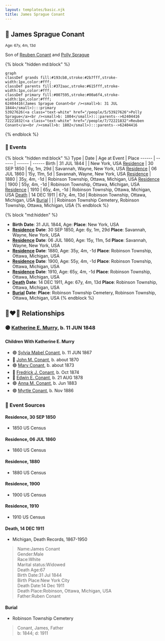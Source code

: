 ```yaml
---
layout: templates/basic.njk
title: James Sprague Conant
---
```

## 🔵 James Sprague Conant
<small>Age: 67y, 4m, 13d</small>

Son of [Reuben Conant](/people/7/72221832) and [Polly Sprague](/people/5/53927626)

{% block "hidden md:block" %}
```mermaid
graph
classDef grands fill:#193cb8,stroke:#2b7fff,stroke-width:1px,color:#fff;
classDef parents fill:#372aac,stroke:#615fff,stroke-width:1px,color:#fff;
classDef primary fill:#007595,stroke:#00a6f4,stroke-width:1px,color:#fff;
62404416(James Sprague Conant<br /><small>b: 31 JUL 1844</small>):::primary
53927626(<a class="text-white" href="/people/5/53927626">Polly Sprague</a><br /><small>b: 1804</small>):::parents-->62404416
72221832(<a class="text-white" href="/people/7/72221832">Reuben Conant</a><br /><small>b: 1802</small>):::parents-->62404416
```
{% endblock %}

### 📆 Events

{% block "hidden md:block" %}
Type | Date | Age at Event | Place
------ | ------ | ------ | ------
Birth | 31 JUL 1844 |  | New York, USA
[Residence](#event-event-0) | 30 SEP 1850 | 6y, 1m, 29d | Savannah, Wayne, New York, USA
[Residence](#event-event-1) | 06 JUL 1860 | 15y, 11m, 5d | Savannah, Wayne, New York, USA
[Residence](#event-event-2) | 1880 | 35y, 4m, -1d | Robinson Township, Ottawa, Michigan, USA
[Residence](#event-event-3) | 1900 | 55y, 4m, -1d | Robinson Township, Ottawa, Michigan, USA
[Residence](#event-event-4) | 1910 | 65y, 4m, -1d | Robinson Township, Ottawa, Michigan, USA
[Death](#event-event-8) | 14 DEC 1911 | 67y, 4m, 13d | Robinson Township, Ottawa, Michigan, USA
[Burial](#event-event-9) |  |  | Robinson Township Cemetery, Robinson Township, Ottawa, Michigan, USA
{% endblock %}

{% block "md:hidden" %}
- **Birth**
**Date**: 31 JUL 1844, Age:
**Place**: New York, USA
- **[Residence](#event-event-0)**
**Date**: 30 SEP 1850, Age: 6y, 1m, 29d
**Place**: Savannah, Wayne, New York, USA
- **[Residence](#event-event-1)**
**Date**: 06 JUL 1860, Age: 15y, 11m, 5d
**Place**: Savannah, Wayne, New York, USA
- **[Residence](#event-event-2)**
**Date**: 1880, Age: 35y, 4m, -1d
**Place**: Robinson Township, Ottawa, Michigan, USA
- **[Residence](#event-event-3)**
**Date**: 1900, Age: 55y, 4m, -1d
**Place**: Robinson Township, Ottawa, Michigan, USA
- **[Residence](#event-event-4)**
**Date**: 1910, Age: 65y, 4m, -1d
**Place**: Robinson Township, Ottawa, Michigan, USA
- **[Death](#event-event-8)**
**Date**: 14 DEC 1911, Age: 67y, 4m, 13d
**Place**: Robinson Township, Ottawa, Michigan, USA
- **[Burial](#event-event-9)**
**Date**:
**Place**: Robinson Township Cemetery, Robinson Township, Ottawa, Michigan, USA
{% endblock %}

## 👩‍❤️‍👨 Relationships

### 🟣 [Katherine E. Murry](/people/2/25746290), b. 11 JUN 1848

#### Children With Katherine E. Murry
* 🟣 [Sylvia Mabel Conant](/people/8/88275832), b. 11 JUN 1867
* 🔵 [John M. Conant](/people/3/38989658), b. about 1870
* 🟣 [Mary Conant](/people/9/9630521), b. about 1873
* 🔵 [Fredrick J. Conant](/people/8/80092500), b. Oct 1874
* 🔵 [Edwin E. Conant](/people/9/92758405), b. 21 AUG 1878
* 🟣 [Anna M. Conant](/people/3/39387550), b. Jun 1883
* 🟣 [Myrtle Conant](/people/5/54992094), b. Nov 1886
### 📰 Event Sources

#### <a id="event-event-0"></a> Residence, 30 SEP 1850
* 1850 US Census

#### <a id="event-event-1"></a> Residence, 06 JUL 1860
* 1860 US Census

#### <a id="event-event-2"></a> Residence, 1880
* 1880 US Census

#### <a id="event-event-3"></a> Residence, 1900
* 1900 US Census

#### <a id="event-event-4"></a> Residence, 1910
* 1910 US Census

#### <a id="event-event-8"></a> Death, 14 DEC 1911
* Michigan, Death Records, 1867-1950
>   
  > Name:James Conant  
  > Gender:Male  
  > Race:White  
  > Marital status:Widowed  
  > Death Age:67  
  > Birth Date:31 Jul 1844  
  > Birth Place:New York City  
  > Death Date:14 Dec 1911  
  > Death Place:Robinson, Ottawa, Michigan, USA  
  > Father:Ruben Conant

#### <a id="event-event-9"></a> Burial
* Robinson Township Cemetery
>   
  > Conant, James, Father  
  > b: 1844; d: 1911
